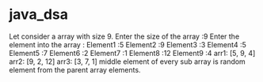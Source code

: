 # java_dsa
Let consider a array with size 9.
Enter the size of the array :9
Enter the element into the array :
Element1 :5
Element2 :9
Element3 :3
Element4 :5
Element5 :7
Element6 :2
Element7 :1
Element8 :12
Element9 :4
arr1: [5, 9, 4]
arr2: [9, 2, 12]
arr3: [3, 7, 1]
middle element of every sub array is random element from the parent array elements.
